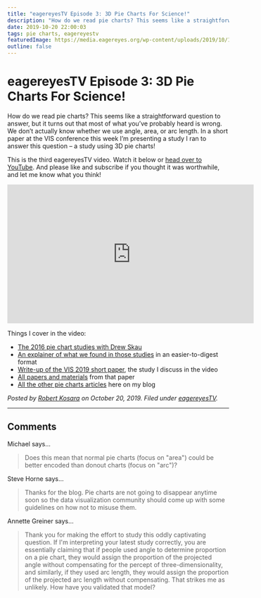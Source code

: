 ```yaml
---
title: "eagereyesTV Episode 3: 3D Pie Charts For Science!"
description: "How do we read pie charts? This seems like a straightforward question to answer, but it turns out that most of what you’ve probably heard is wrong. We don’t actually know whether we use angle, area, or arc length. In a short paper at the VIS conference this week I’m presenting a study I ran to answer this question – a study using 3D pie charts!"
date: 2019-10-20 22:00:03
tags: pie charts, eagereyestv
featuredImage: https://media.eagereyes.org/wp-content/uploads/2019/10/1D2A409C-A98E-4D91-84BF-3FBF9B0DC4BA.jpeg
outline: false
---
```


# eagereyesTV Episode 3: 3D Pie Charts For Science!

How do we read pie charts? This seems like a straightforward question to answer, but it turns out that most of what you’ve probably heard is wrong. We don’t actually know whether we use angle, area, or arc length. In a short paper at the VIS conference this week I’m presenting a study I ran to answer this question – a study using 3D pie charts!

This is the third eagereyesTV video. Watch it below or <a href="https://youtu.be/WF-HWFf-UNc">head over to YouTube</a>. And please like and subscribe if you thought it was worthwhile, and let me know what you think!

<iframe width="560" height="315" src="https://www.youtube.com/embed/WF-HWFf-UNc?si=M_a26OnldK9sQ_F7" title="YouTube video player" frameborder="0" allow="accelerometer; autoplay; clipboard-write; encrypted-media; gyroscope; picture-in-picture; web-share" allowfullscreen></iframe>
<p></p>

Things I cover in the video:

<ul><li><a href="https://eagereyes.org/papers/a-pair-of-pie-chart-papers">The 2016 pie chart studies with Drew Skau</a></li><li><a href="https://eagereyes.org/blog/2016/an-illustrated-tour-of-the-pie-chart-study-results">An explainer of what we found in those studies</a> in an easier-to-digest format</li><li><a href="https://eagereyes.org/blog/2019/paper-evidence-for-area-as-the-primary-visual-cue-in-pie-charts">Write-up of the VIS 2019 short paper</a>, the study I discuss in the video</li><li><a href="https://osf.io/7y842/">All papers and materials</a> from that paper</li><li><a href="https://eagereyes.org/tag/pie-charts">All the other pie charts articles</a> here on my blog<br></li></ul>


_Posted by <a href="/about">Robert Kosara</a> on October 20, 2019. Filed under [eagereyesTV](/tag/eagereyestv)._


<aside class="comments">

---
## Comments

Michael says…
>	Does this mean that normal pie charts (focus on "area") could be better encoded than donout charts (focus on "arc")?

Steve Horne says…
>	Thanks for the blog. Pie charts are not going to disappear anytime soon so the data visualization community should come up with some guidelines on how not to misuse them.

Annette Greiner says…
>	Thank you for making the effort to study this oddly captivating question. If I'm interpreting your latest study correctly, you are essentially claiming that if people used angle to determine proportion on a pie chart, they would assign the proportion of the projected angle without compensating for the percept of three-dimensionality, and similarly, if they used arc length, they would assign the proportion of the projected arc length without compensating. That strikes me as unlikely. How have you validated that model?

</aside>

